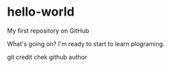 # hello-world
My first repository on GitHub

What's going on? I'm ready to start to learn plograming.

git credit chek
github author
